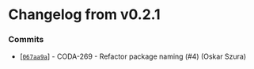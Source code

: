 # Changelog from v0.2.1
### Commits
* [[`067aa9a`](http://github.com/coda-it/goutils/commit/067aa9a42c3212d41ce5d24935f339ea8bd45b19)] - CODA-269 - Refactor package naming (#4) (Oskar Szura)
